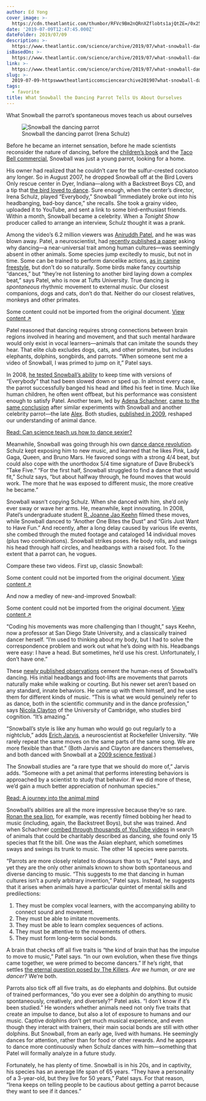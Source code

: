 ```yaml
---
author: Ed Yong
cover_image: >-
  https://cdn.theatlantic.com/thumbor/RFVc9Bm2nQRnXZflobts1ajQtZE=/0x252:3004x1942/960x540/media/img/mt/2019/07/Cockatoo/original.jpg
date: '2019-07-09T12:47:45.000Z'
dateFolder: 2019/07/09
description: >-
  https://www.theatlantic.com/science/archive/2019/07/what-snowball-dancing-parrot-tells-us-about-dance/593428/
isBasedOn: >-
  https://www.theatlantic.com/science/archive/2019/07/what-snowball-dancing-parrot-tells-us-about-dance/593428/
link: >-
  https://www.theatlantic.com/science/archive/2019/07/what-snowball-dancing-parrot-tells-us-about-dance/593428/
slug: >-
  2019-07-09-httpswwwtheatlanticcomsciencearchive201907what-snowball-dancing-parrot-tells-us-about-dance593428
tags:
  - favorite
title: What Snowball the Dancing Parrot Tells Us About Ourselves
---
```

<html><body><div>What Snowball the parrot’s spontaneous moves teach us about ourselves</div><figure><img alt="Snowball the dancing parrot" src="https://cdn.theatlantic.com/thumbor/RFVc9Bm2nQRnXZflobts1ajQtZE=/0x252:3004x1942/960x540/media/img/mt/2019/07/Cockatoo/original.jpg"/><figcaption>Snowball the dancing parrot (Irena Schulz)</figcaption></figure><p>Before he became an internet sensation, before he made scientists reconsider the nature of dancing, before the <a href="https://www.amazon.com/Snowball-Dancing-Cockatoo-Sy-Montgomery/dp/0872331563">children’s book</a> and the <a href="https://www.youtube.com/watch?v=5pCoSwbcBNU">Taco Bell commercial</a>, Snowball was just a young parrot, looking for a home.</p><p>His owner had realized that he couldn’t care for the sulfur-crested cockatoo any longer. So in August 2007, he dropped Snowball off at the Bird Lovers Only rescue center in Dyer, Indiana—along with a Backstreet Boys CD, and a tip that <a href="http://birdloversonly.org/home-of-the-infamous-snowball/">the bird loved to dance</a>. Sure enough, when the center’s director, Irena Schulz, played “Everybody,” Snowball “immediately broke out into his headbanging, bad-boy dance,” she recalls. She took a grainy video, uploaded it to YouTube, and sent a link to some bird-enthusiast friends. Within a month, Snowball became a celebrity. When a <em>Tonight Show</em> producer called to arrange an interview, Schulz thought it was a prank.</p><p>Among the video’s 6.2 million viewers was <a href="https://ase.tufts.edu/psychology/People/patel/">Aniruddh Patel</a>, and he was was blown away. Patel, a neuroscientist, had <a href="https://dl.tufts.edu/concern/pdfs/cr56nc64b">recently published a paper</a> asking why dancing—a near-universal trait among human cultures—was seemingly absent in other animals. Some species jump excitedly to music, but not in time. Some can be trained to perform dancelike actions, <a href="https://en.wikipedia.org/wiki/Musical_canine_freestyle">as in canine freestyle</a>, but don’t do so naturally. Some birds make fancy courtship “dances,” but “they’re not listening to another bird laying down a complex beat,” says Patel, who is now at Tufts University. True dancing is <em>spontaneous</em> rhythmic movement to external music. Our closest companions, dogs and cats, don’t do that. Neither do our closest relatives, monkeys and other primates.</p><p class="rw-outer-content"><span>Some content could not be imported from the original document.</span> <a href="https://www.theatlantic.com/science/archive/2019/07/what-snowball-dancing-parrot-tells-us-about-dance/593428/">View content ↗ </a></p><p>Patel reasoned that dancing requires strong connections between brain regions involved in hearing and movement, and that such mental hardware would only exist in vocal learners—animals that can imitate the sounds they hear. That elite club excludes dogs, cats, and other primates, but includes elephants, dolphins, songbirds, and parrots. “When someone sent me a video of Snowball, I was primed to jump on it,” Patel says.</p><p>In 2008, <a href="https://www.cell.com/current-biology/fulltext/S0960-9822(09)00890-2?_returnURL=https%3A%2F%2Flinkinghub.elsevier.com%2Fretrieve%2Fpii%2FS0960982209008902%3Fshowall%3Dtrue">he tested Snowball’s ability</a> to keep time with versions of “Everybody” that had been slowed down or sped up. In almost every case, the parrot successfully banged his head and lifted his feet in time. Much like human children, he often went offbeat, but his performance was consistent enough to satisfy Patel. Another team, led by <a href="https://psychology.ucsd.edu/people/profiles/aschachner.html">Adena Schachner</a>, <a href="https://www.cell.com/current-biology/fulltext/S0960-9822(09)00915-4?_returnURL=https%3A%2F%2Flinkinghub.elsevier.com%2Fretrieve%2Fpii%2FS0960982209009154%3Fshowall%3Dtrue#%20">came to the same conclusion</a> after similar experiments with Snowball and another celebrity parrot—the late <a href="https://en.wikipedia.org/wiki/Alex_(parrot)">Alex</a>. Both studies, <a href="https://www.nationalgeographic.com/science/phenomena/2009/04/30/alex-the-parrot-and-snowball-the-cockatoo-show-that-birds-can-dance/">published in 2009</a>, reshaped our understanding of animal dance.</p><p><a href="https://www.theatlantic.com/national/archive/2010/09/can-science-teach-us-how-to-dance-sexier/340133/">Read: Can science teach us how to dance sexier?</a></p><p>Meanwhile, Snowball was going through his own <a href="https://en.wikipedia.org/wiki/Dance_Dance_Revolution">dance dance revolution</a>. Schulz kept exposing him to new music, and learned that he likes Pink, Lady Gaga, Queen, and Bruno Mars. He favored songs with a strong 4/4 beat, but could also cope with the unorthodox 5/4 time signature of Dave Brubeck’s “Take Five.” “For the first half, Snowball struggled to find a dance that would fit,” Schulz says, “but about halfway through, he found moves that would work. The more that he was exposed to different music, the more creative he became.”</p><p>Snowball wasn’t copying Schulz. When she danced with him, she’d only ever sway or wave her arms. He, meanwhile, kept innovating. In 2008, Patel’s undergraduate student <a href="https://psychology.sdsu.edu/people/dr-r-joanne-jao-keehn/">R. Joanne Jao Keehn</a> filmed these moves, while Snowball danced to “Another One Bites the Dust” and “Girls Just Want to Have Fun.” And recently, after a long delay caused by various life events, she combed through the muted footage and cataloged 14 individual moves (plus two combinations). Snowball strikes poses. He body rolls, and swings his head through half circles, and headbangs with a raised foot. To the extent that a parrot can, he vogues.</p><p>Compare these two videos. First up, classic Snowball:</p><p class="rw-outer-content"><span>Some content could not be imported from the original document.</span> <a href="https://www.theatlantic.com/science/archive/2019/07/what-snowball-dancing-parrot-tells-us-about-dance/593428/">View content ↗ </a></p><p>And now a medley of new-and-improved Snowball:</p><p class="rw-outer-content"><span>Some content could not be imported from the original document.</span> <a href="https://www.theatlantic.com/science/archive/2019/07/what-snowball-dancing-parrot-tells-us-about-dance/593428/">View content ↗ </a></p><p>“Coding his movements was more challenging than I thought,” says Keehn, now a professor at San Diego State University, and a classically trained dancer herself. “I’m used to thinking about my body, but I had to solve the correspondence problem and work out what he’s doing with his. Headbangs were easy: I have a head. But sometimes, he’d use his crest. Unfortunately, I don’t have one.”</p><p>These <a href="https://www.cell.com/current-biology/fulltext/S0960-9822(19)30604-9">newly published observations</a> cement the human-ness of Snowball’s dancing. His initial headbangs and foot-lifts are movements that parrots naturally make while walking or courting. But his newer set aren’t based on any standard, innate behaviors. He came up with them himself, and he uses them for different kinds of music. “This is what we would genuinely refer to as dance, both in the scientific community and in the dance profession,” says <a href="https://www.neuroscience.cam.ac.uk/directory/profile.php?nsclayton">Nicola Clayton</a> of the University of Cambridge, who studies bird cognition. “It’s amazing.”</p><p>“Snowball’s style is like any human who would go out regularly to a nightclub,” adds <a href="https://jarvislab.net/">Erich Jarvis</a>, a neuroscientist at Rockefeller University. “We rarely repeat the same moves on the same parts of the same song. We are more flexible than that.” (Both Jarvis and Clayton are dancers themselves, and both danced with Snowball at a <a href="http://blogs.nature.com/news/2009/06/dance_off_snowball_vs_the_scie.html">2009 science festival</a>.)</p><p>The Snowball studies are “a rare type that we should do more of,” Jarvis adds. “Someone with a pet animal that performs interesting behaviors is approached by a scientist to study that behavior. If we did more of these, we’d gain a much better appreciation of nonhuman species.”</p><p><a href="https://www.theatlantic.com/magazine/archive/2019/03/what-the-crow-knows/580726/">Read: A journey into the animal mind</a></p><p>Snowball’s abilities are all the more impressive because they’re so rare. <a href="https://www.wired.com/2013/04/sea-lion-beat-keeping/">Ronan the sea lion</a>, for example, was recently filmed bobbing her head to music (including, again, the Backstreet Boys), but she was trained. And when Schachner <a href="https://www.cell.com/current-biology/fulltext/S0960-9822(09)00915-4?_returnURL=https%3A%2F%2Flinkinghub.elsevier.com%2Fretrieve%2Fpii%2FS0960982209009154%3Fshowall%3Dtrue#%20">combed through thousands of YouTube videos</a> in search of animals that could be charitably described as dancing, she found only 15 species that fit the bill. One was the Asian elephant, which sometimes sways and swings its trunk to music. The other 14 species were parrots.</p><p>“Parrots are more closely related to dinosaurs than to us,” Patel says, and yet they are the only other animals known to show both spontaneous and diverse dancing to music. “This suggests to me that dancing in human cultures isn’t a purely arbitrary invention,” Patel says. Instead, he suggests that it arises when animals have a particular quintet of mental skills and predilections:</p><ol><li>They must be complex vocal learners, with the accompanying ability to connect sound and movement.</li> <li>They must be able to imitate movements.</li> <li>They must be able to learn complex sequences of actions.</li> <li>They must be attentive to the movements of others.</li> <li>They must form long-term social bonds.</li></ol><p>A brain that checks off all five traits is “the kind of brain that has the impulse to move to music,” Patel says. “In our own evolution, when these five things came together, we were primed to become dancers.” If he’s right, that settles <a href="https://www.youtube.com/watch?v=RIZdjT1472Y">the eternal question posed by The Killers</a>. <em>Are we human, or are we dancer?</em> We’re both.</p><p>Parrots also tick off all five traits, as do elephants and dolphins. But outside of trained performances, “do you ever see a dolphin do anything to music spontaneously, creatively, and diversely?” Patel asks. “I don’t know if it’s been studied.” He wonders whether animals need not only five traits that create an impulse to dance, but also a lot of exposure to humans and our music. Captive dolphins don’t get much musical experience, and even though they interact with trainers, their main social bonds are still with other dolphins. But Snowball, from an early age, lived with humans. He seemingly dances for attention, rather than for food or other rewards. And he appears to dance more continuously when Schulz dances with him—something that Patel will formally analyze in a future study.</p><p>Fortunately, he has plenty of time. Snowball is in his 20s, and in captivity, his species has an average life span of 65 years. “They have a personality of a 3-year-old, but they live for 50 years,” Patel says. For that reason, “Irena keeps on telling people to be cautious about getting a parrot because they want to see if it dances.”</p></body></html>
